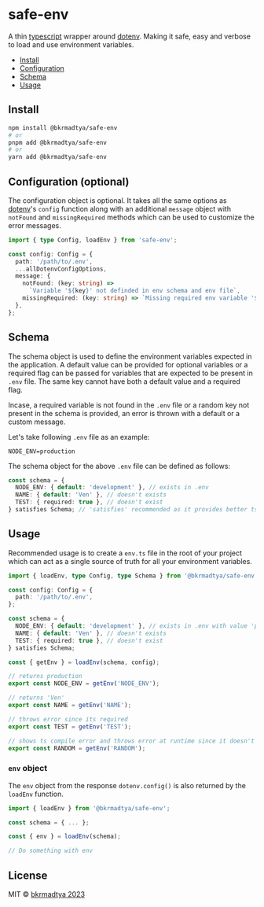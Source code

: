 # safe-env

A thin [typescript](https://www.typescriptlang.org/) wrapper around [dotenv](https://github.com/motdotla/dotenv). Making it safe, easy and verbose to load and use environment variables.

- [Install](#install)
- [Configuration](#configuration-optional)
- [Schema](#schema)
- [Usage](#usage)

## Install

```bash
npm install @bkrmadtya/safe-env
# or
pnpm add @bkrmadtya/safe-env
# or
yarn add @bkrmadtya/safe-env
```

## Configuration (optional)

The configuration object is optional. It takes all the same options as [dotenv](https://github.com/motdotla/dotenv)'s `config` function along with an additional `message` object with `notFound` and `missingRequired` methods which can be used to customize the error messages.

```typescript
import { type Config, loadEnv } from 'safe-env';

const config: Config = {
  path: '/path/to/.env',
  ...allDotenvConfigOptions,
  message: {
    notFound: (key: string) =>
      `Variable '${key}' not definded in env schema and env file`,
    missingRequired: (key: string) => `Missing required env variable '${key}'`,
  },
};
```

## Schema

The schema object is used to define the environment variables expected in the application. A default value can be provided for optional variables or a required flag can be passed for variables that are expected to be present in `.env` file. The same key cannot have both a default value and a required flag.

Incase, a required variable is not found in the `.env` file or a random key not present in the schema is provided, an error is thrown with a default or a custom message.

Let's take following `.env` file as an example:

```dosini
NODE_ENV=production
```

The schema object for the above `.env` file can be defined as follows:

```typescript
const schema = {
  NODE_ENV: { default: 'development' }, // exists in .env
  NAME: { default: 'Ven' }, // doesn't exists
  TEST: { required: true }, // doesn't exist
} satisfies Schema; // 'satisfies' recommended as it provides better ts intellisense
```

## Usage

Recommended usage is to create a `env.ts` file in the root of your project which can act as a single source of truth for all your environment variables.

```typescript
import { loadEnv, type Config, type Schema } from '@bkrmadtya/safe-env';

const config: Config = {
  path: '/path/to/.env',
};

const schema = {
  NODE_ENV: { default: 'development' }, // exists in .env with value 'production'
  NAME: { default: 'Ven' }, // doesn't exists
  TEST: { required: true }, // doesn't exist
} satisfies Schema;

const { getEnv } = loadEnv(schema, config);

// returns production
export const NODE_ENV = getEnv('NODE_ENV');

// returns 'Ven'
export const NAME = getEnv('NAME');

// throws error since its required
export const TEST = getEnv('TEST');

// shows ts compile error and throws error at runtime since it doesn't exist in schema
export const RANDOM = getEnv('RANDOM');
```

### `env` object

The `env` object from the response `dotenv.config()` is also returned by the `loadEnv` function.

```typescript
import { loadEnv } from '@bkrmadtya/safe-env';

const schema = { ... };

const { env } = loadEnv(schema);

// Do something with env
```

## License

MIT © [bkrmadtya 2023](https://github.com/bkrmadtya)
